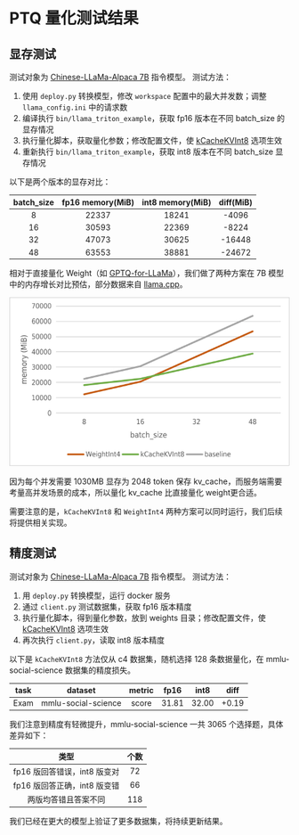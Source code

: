 # PTQ 量化测试结果

## 显存测试

测试对象为 [Chinese-LLaMa-Alpaca 7B](https://github.com/ymcui/Chinese-LLaMA-Alpaca) 指令模型。
测试方法：

1. 使用 `deploy.py` 转换模型，修改 `workspace` 配置中的最大并发数；调整 `llama_config.ini` 中的请求数
2. 编译执行 `bin/llama_triton_example`，获取 fp16 版本在不同 batch_size 的显存情况
3. 执行量化脚本，获取量化参数；修改配置文件，使 [kCacheKVInt8](../../src/turbomind/models/llama/llama_utils.h) 选项生效
4. 重新执行 `bin/llama_triton_example`，获取 int8 版本在不同 batch_size 显存情况

以下是两个版本的显存对比：

| batch_size | fp16 memory(MiB) | int8 memory(MiB) | diff(MiB) |
| :--------: | :--------------: | :--------------: | :-------: |
|     8      |      22337       |      18241       |   -4096   |
|     16     |      30593       |      22369       |   -8224   |
|     32     |      47073       |      30625       |  -16448   |
|     48     |      63553       |      38881       |  -24672   |

相对于直接量化 Weight（如 [GPTQ-for-LLaMa](https://github.com/qwopqwop200/GPTQ-for-LLaMa/)），我们做了两种方案在 7B 模型中的内存增长对比预估，部分数据来自 [llama.cpp](https://github.com/ggerganov/llama.cpp)。

![](../../resources/batch_memory.png)

因为每个并发需要 1030MB 显存为 2048 token 保存 kv_cache，而服务端需要考量高并发场景的成本，所以量化 kv_cache 比直接量化 weight更合适。

需要注意的是，`kCacheKVInt8` 和 `WeightInt4` 两种方案可以同时运行，我们后续将提供相关实现。

## 精度测试

测试对象为 [Chinese-LLaMa-Alpaca 7B](https://github.com/ymcui/Chinese-LLaMA-Alpaca) 指令模型。
测试方法：

1. 用 `deploy.py` 转换模型，运行 docker 服务
2. 通过 `client.py` 测试数据集，获取 fp16 版本精度
3. 执行量化脚本，得到量化参数，放到 weights 目录；修改配置文件，使 [kCacheKVInt8](../../src/turbomind/models/llama/llama_utils.h) 选项生效
4. 再次执行 `client.py`，读取 int8 版本精度

以下是 `kCacheKVInt8` 方法仅从 c4 数据集，随机选择 128 条数据量化，在 mmlu-social-science 数据集的精度损失。

| task |       dataset       | metric | fp16  | int8  | diff  |
| :--: | :-----------------: | :----: | :---: | :---: | :---: |
| Exam | mmlu-social-science | score  | 31.81 | 32.00 | +0.19 |

我们注意到精度有轻微提升，mmlu-social-science 一共 3065 个选择题，具体差异如下：

|             类型             | 个数 |
| :--------------------------: | :--: |
| fp16 版回答错误，int8 版变对 |  72  |
| fp16 版回答正确，int8 版变错 |  66  |
|     两版均答错且答案不同     | 118  |

我们已经在更大的模型上验证了更多数据集，将持续更新结果。

